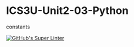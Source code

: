 # ICS3U-Unit2-03-Python
constants

[![GitHub's Super Linter](https://github.com/Aidan-Lalonde-Novales/ICS3U-Unit2-03-Python/workflows/GitHub's%20Super%20Linter/badge.svg)](https://github.com/Aidan-Lalonde-Novales/ICS3U-Unit2-03-Python/actions)
